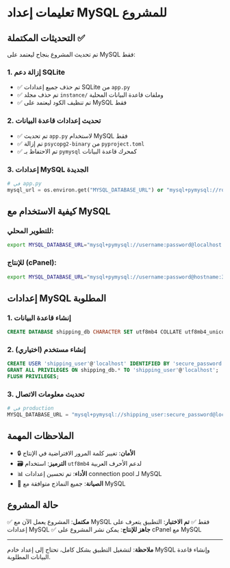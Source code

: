 # تعليمات إعداد MySQL للمشروع

## التحديثات المكتملة ✅

تم تحديث المشروع بنجاح ليعتمد على MySQL فقط:

### 1. إزالة دعم SQLite
- ✅ تم حذف جميع إعدادات SQLite من `app.py`
- ✅ تم حذف مجلد `instance/` وملفات قاعدة البيانات المحلية
- ✅ تم تنظيف الكود ليعتمد على MySQL فقط

### 2. تحديث إعدادات قاعدة البيانات
- ✅ تم تحديث `app.py` لاستخدام MySQL فقط
- ✅ تم إزالة `psycopg2-binary` من `pyproject.toml`
- ✅ تم الاحتفاظ بـ `pymysql` كمحرك قاعدة البيانات

### 3. إعدادات MySQL الجديدة
```python
# في app.py
mysql_url = os.environ.get("MYSQL_DATABASE_URL") or "mysql+pymysql://root:password123@localhost:3306/shipping_db"
```

## كيفية الاستخدام مع MySQL

### للتطوير المحلي:
```bash
export MYSQL_DATABASE_URL="mysql+pymysql://username:password@localhost:3306/shipping_db"
```

### للإنتاج (cPanel):
```bash
export MYSQL_DATABASE_URL="mysql+pymysql://username:password@hostname:3306/database_name"
```

## إعدادات MySQL المطلوبة

### 1. إنشاء قاعدة البيانات
```sql
CREATE DATABASE shipping_db CHARACTER SET utf8mb4 COLLATE utf8mb4_unicode_ci;
```

### 2. إنشاء مستخدم (اختياري)
```sql
CREATE USER 'shipping_user'@'localhost' IDENTIFIED BY 'secure_password';
GRANT ALL PRIVILEGES ON shipping_db.* TO 'shipping_user'@'localhost';
FLUSH PRIVILEGES;
```

### 3. تحديث معلومات الاتصال
```python
# في production
MYSQL_DATABASE_URL = "mysql+pymysql://shipping_user:secure_password@localhost:3306/shipping_db"
```

## الملاحظات المهمة

- 🔒 **الأمان**: تغيير كلمة المرور الافتراضية في الإنتاج
- 🗃️ **الترميز**: استخدام `utf8mb4` لدعم الأحرف العربية
- 📊 **الأداء**: تم تحسين إعدادات connection pool لـ MySQL
- 🔧 **الصيانة**: جميع النماذج متوافقة مع MySQL

## حالة المشروع

✅ **مكتمل**: المشروع يعمل الآن مع MySQL فقط
✅ **تم الاختبار**: التطبيق يتعرف على إعدادات MySQL
✅ **جاهز للإنتاج**: يمكن نشر المشروع على cPanel مع MySQL

---

**ملاحظة**: لتشغيل التطبيق بشكل كامل، تحتاج إلى إعداد خادم MySQL وإنشاء قاعدة البيانات المطلوبة.